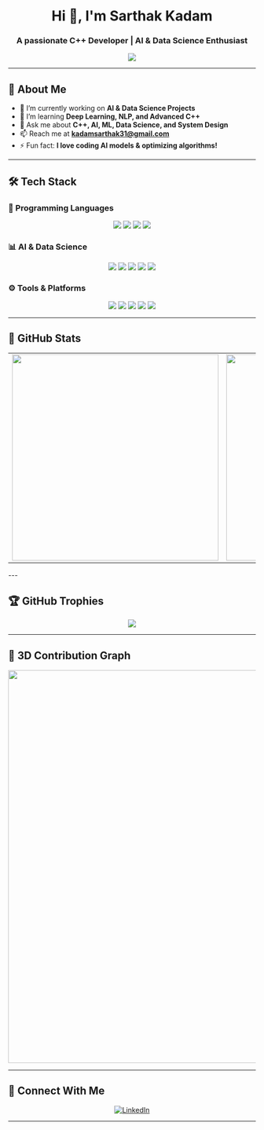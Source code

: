 
<h1 align="center">Hi 👋, I'm Sarthak Kadam</h1>
<h3 align="center">A passionate C++ Developer | AI & Data Science Enthusiast</h3>

<p align="center">
  <img src="https://readme-typing-svg.herokuapp.com?color=%2336BCF7&size=22&center=true&vCenter=true&width=500&lines=Welcome+to+my+GitHub!;C%2B%2B+Developer+%F0%9F%92%BB;AI+%26+Data+Science+Enthusiast;Machine+Learning+Practitioner;Always+learning+new+technologies!">
</p>

---

## 🚀 About Me
- 🔭 I’m currently working on **AI & Data Science Projects**  
- 🌱 I’m learning **Deep Learning, NLP, and Advanced C++**  
- 💬 Ask me about **C++, AI, ML, Data Science, and System Design**  
- 📫 Reach me at **kadamsarthak31@gmail.com**
- ⚡ Fun fact: **I love coding AI models & optimizing algorithms!**

---

## 🛠️ Tech Stack
### 🚀 Programming Languages  
<p align="center">
  <img src="https://img.shields.io/badge/Code-C%2B%2B-blue?style=flat&logo=c%2B%2B&logoColor=white">
  <img src="https://img.shields.io/badge/Code-Python-yellow?style=flat&logo=python&logoColor=white">
  <img src="https://img.shields.io/badge/Code-R-orange?style=flat&logo=r&logoColor=white">
  <img src="https://img.shields.io/badge/Code-SQL-informational?style=flat&logo=sql&logoColor=white">
</p>

### 📊 AI & Data Science  
<p align="center">
  <img src="https://img.shields.io/badge/ML-TensorFlow-orange?style=flat&logo=tensorflow&logoColor=white">
  <img src="https://img.shields.io/badge/ML-PyTorch-red?style=flat&logo=pytorch&logoColor=white">
  <img src="https://img.shields.io/badge/Data-Pandas-blue?style=flat&logo=pandas&logoColor=white">
  <img src="https://img.shields.io/badge/Data-Numpy-lightgrey?style=flat&logo=numpy&logoColor=white">
  <img src="https://img.shields.io/badge/Visualization-Matplotlib-green?style=flat&logo=matplotlib&logoColor=white">
</p>

### ⚙️ Tools & Platforms  
<p align="center">
  <img src="https://img.shields.io/badge/Tools-Visual%20Studio%20Code-blue?style=flat&logo=visualstudiocode&logoColor=white">
  <img src="https://img.shields.io/badge/Tools-Jupyter-orange?style=flat&logo=jupyter&logoColor=white">
  <img src="https://img.shields.io/badge/Version_Control-Git-red?style=flat&logo=git&logoColor=white">
  <img src="https://img.shields.io/badge/Cloud-Google%20Colab-yellow?style=flat&logo=googlecolab&logoColor=white">
  <img src="https://img.shields.io/badge/Cloud-AWS-green?style=flat&logo=amazonaws&logoColor=white">
</p>

---

## 🚀 GitHub Stats  
<table align="center">
  <tr>
    <td align="center">
      <img src="https://github-readme-stats.vercel.app/api?username=sarth-k&show_icons=true&theme=radical" width="420px">
    </td>
    <td align="center">
      <img src="https://github-readme-streak-stats.herokuapp.com/?user=sarth-k&theme=radical" width="420px">
    </td>
  </tr>
</table>
---

## 🏆 GitHub Trophies  
<p align="center">
  <img src="https://github-profile-trophy.vercel.app/?username=your-username&theme=onestar&no-frame=false&column=7">
</p>

---

## 🎨 3D Contribution Graph  
<p align="center">
  <img src="https://github.com/your-username/your-username/blob/main/profile-3d-contrib/profile-night-rainbow.svg" width="800px">
</p>

---

## 🔗 Connect With Me
<p align="center">
  <a href="https://linkedin.com/in/sarthak-kadam-sde-ai-ml-datascience-engineer" target="_blank">
    <img src="https://www.vectorlogo.zone/logos/linkedin/linkedin-icon.svg" alt="LinkedIn">
  </a>
</p>

---










<!--
**Sarth-k/Sarth-k** is a ✨ _special_ ✨ repository because its `README.md` (this file) appears on your GitHub profile.

Here are some ideas to get you started:

- 🔭 I’m currently working on ...
- 🌱 I’m currently learning ...
- 👯 I’m looking to collaborate on ...
- 🤔 I’m looking for help with ...
- 💬 Ask me about ...
- 📫 How to reach me: ...
- 😄 Pronouns: ...
- ⚡ Fun fact: ...
-->
